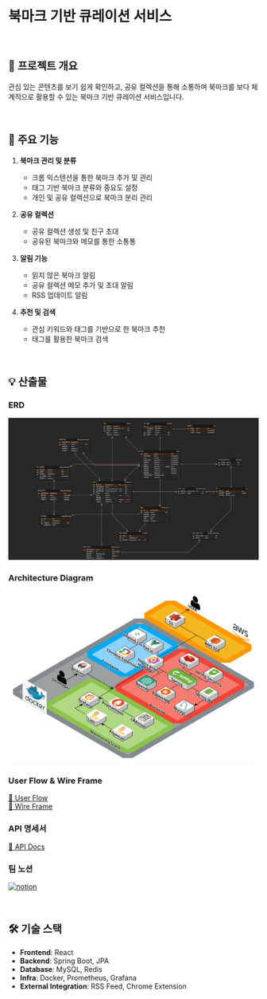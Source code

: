 # **북마크 기반 큐레이션 서비스**   

<br>

## 📖 **프로젝트 개요**
관심 있는 콘텐츠를 보기 쉽게 확인하고, 공유 컬렉션을 통해 소통하며 북마크를 보다 체계적으로 활용할 수 있는 북마크 기반 큐레이션 서비스입니다.

<br>


## 🚀 **주요 기능**
1. **북마크 관리 및 분류**
   - 크롬 익스텐션을 통한 북마크 추가 및 관리
   - 태그 기반 북마크 분류와 중요도 설정
   - 개인 및 공유 컬렉션으로 북마크 분리 관리

2. **공유 컬렉션**
   - 공유 컬렉션 생성 및 친구 초대
   - 공유된 북마크와 메모를 통한 소통통

3. **알림 기능**
   - 읽지 않은 북마크 알림
   - 공유 컬렉션 메모 추가 및 초대 알림
   - RSS 업데이트 알림

4. **추천 및 검색**
   - 관심 키워드와 태그를 기반으로 한 북마크 추천
   - 태그를 활용한 북마크 검색

<br>

## 💡 산출물 

### ERD
![ERD](image/ERD.png)

### Architecture Diagram
![설명 텍스트](image/Web%20App%20Reference%20Architecture%20%285%29.png)



### User Flow & Wire Frame
[🔗 User Flow](https://www.figma.com/board/Ce1fyDbZh7lUdKMhZG1E4r/A208---FlowChart?node-id=0-1&p=f&t=gaoDUj24KI55Ow2o-0)
<br>
[🔗 Wire Frame](https://www.figma.com/design/uAl2EqrRoCL7BtRWtmnprv/A208---WireFrame?node-id=0-1&t=VfCv9iurRQE2e5lK-1)

### API 명세서
[🔗 API Docs](https://eenzzi.notion.site/API-17a45cc04c9d80e4accef604699f301b?pvs=4)

### 팀 노션
<a href="https://eenzzi.notion.site/PJT-17445cc04c9d80e48ec5feefdaf49286?pvs=4"><img alt="notion" src ="https://img.shields.io/badge/notion-skyblue.svg?&style=for-the-badge&logo=notion&logoColor=black"/></a>

<br>

## 🛠️ **기술 스택**
- **Frontend**: React  
- **Backend**: Spring Boot, JPA 
- **Database**: MySQL, Redis
- **Infra**: Docker, Prometheus, Grafana
- **External Integration**: RSS Feed, Chrome Extension  



 
 
